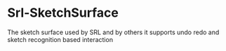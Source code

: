 # Srl-SketchSurface
The sketch surface used by SRL and by others it supports undo redo and sketch recognition based interaction
